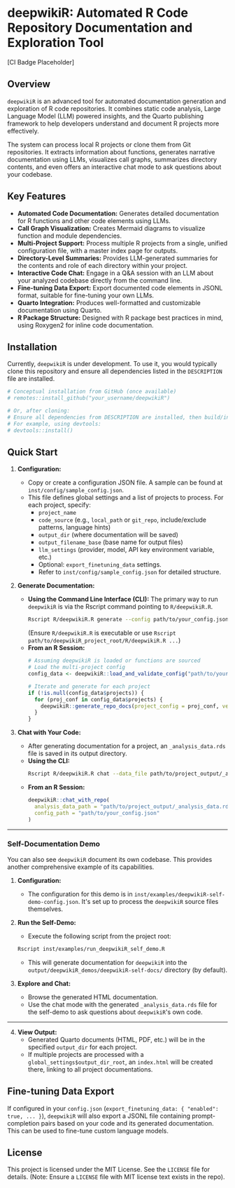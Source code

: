 # deepwikiR: Automated R Code Repository Documentation and Exploration Tool

[CI Badge Placeholder]
<!-- Replace with actual badge if/when available -->

## Overview

`deepwikiR` is an advanced tool for automated documentation generation and exploration of R code repositories. It combines static code analysis, Large Language Model (LLM) powered insights, and the Quarto publishing framework to help developers understand and document R projects more effectively.

The system can process local R projects or clone them from Git repositories. It extracts information about functions, generates narrative documentation using LLMs, visualizes call graphs, summarizes directory contents, and even offers an interactive chat mode to ask questions about your codebase.

## Key Features

*   **Automated Code Documentation:** Generates detailed documentation for R functions and other code elements using LLMs.
*   **Call Graph Visualization:** Creates Mermaid diagrams to visualize function and module dependencies.
*   **Multi-Project Support:** Process multiple R projects from a single, unified configuration file, with a master index page for outputs.
*   **Directory-Level Summaries:** Provides LLM-generated summaries for the contents and role of each directory within your project.
*   **Interactive Code Chat:** Engage in a Q&A session with an LLM about your analyzed codebase directly from the command line.
*   **Fine-tuning Data Export:** Export documented code elements in JSONL format, suitable for fine-tuning your own LLMs.
*   **Quarto Integration:** Produces well-formatted and customizable documentation using Quarto.
*   **R Package Structure:** Designed with R package best practices in mind, using Roxygen2 for inline code documentation.

## Installation

Currently, `deepwikiR` is under development. To use it, you would typically clone this repository and ensure all dependencies listed in the `DESCRIPTION` file are installed.

```R
# Conceptual installation from GitHub (once available)
# remotes::install_github("your_username/deepwikiR")

# Or, after cloning:
# Ensure all dependencies from DESCRIPTION are installed, then build/install locally.
# For example, using devtools:
# devtools::install() 
```

## Quick Start

1.  **Configuration:**
    *   Copy or create a configuration JSON file. A sample can be found at `inst/config/sample_config.json`.
    *   This file defines global settings and a list of projects to process. For each project, specify:
        *   `project_name`
        *   `code_source` (e.g., `local_path` or `git_repo`, include/exclude patterns, language hints)
        *   `output_dir` (where documentation will be saved)
        *   `output_filename_base` (base name for output files)
        *   `llm_settings` (provider, model, API key environment variable, etc.)
        *   Optional: `export_finetuning_data` settings.
        *   Refer to `inst/config/sample_config.json` for detailed structure.

2.  **Generate Documentation:**
    *   **Using the Command Line Interface (CLI):**
        The primary way to run `deepwikiR` is via the Rscript command pointing to `R/deepwikiR.R`.
        ```bash
        Rscript R/deepwikiR.R generate --config path/to/your_config.json
        ```
        (Ensure `R/deepwikiR.R` is executable or use `Rscript path/to/deepwikiR_project_root/R/deepwikiR.R ...`)
    *   **From an R Session:**
        ```R
        # Assuming deepwikiR is loaded or functions are sourced
        # Load the multi-project config
        config_data <- deepwikiR::load_and_validate_config("path/to/your_config.json")
        
        # Iterate and generate for each project
        if (!is.null(config_data$projects)) {
          for (proj_conf in config_data$projects) {
            deepwikiR::generate_repo_docs(project_config = proj_conf, verbose = TRUE)
          }
        }
        ```

3.  **Chat with Your Code:**
    *   After generating documentation for a project, an `_analysis_data.rds` file is saved in its output directory.
    *   **Using the CLI:**
        ```bash
        Rscript R/deepwikiR.R chat --data_file path/to/project_output/_analysis_data.rds --config_file path/to/your_config.json 
        ```
    *   **From an R Session:**
        ```R
        deepwikiR::chat_with_repo(
          analysis_data_path = "path/to/project_output/_analysis_data.rds",
          config_path = "path/to/your_config.json"
        )
        ```

---

### Self-Documentation Demo

You can also see `deepwikiR` document its own codebase. This provides another comprehensive example of its capabilities.

1.  **Configuration:**
    *   The configuration for this demo is in `inst/examples/deepwikiR-self-demo-config.json`. It's set up to process the `deepwikiR` source files themselves.

2.  **Run the Self-Demo:**
    *   Execute the following script from the project root:
      ```bash
      Rscript inst/examples/run_deepwikiR_self_demo.R
      ```
    *   This will generate documentation for `deepwikiR` into the `output/deepwikiR_demos/deepwikiR-self-docs/` directory (by default).

3.  **Explore and Chat:**
    *   Browse the generated HTML documentation.
    *   Use the chat mode with the generated `_analysis_data.rds` file for the self-demo to ask questions about `deepwikiR`'s own code.
---

4.  **View Output:**
    *   Generated Quarto documents (HTML, PDF, etc.) will be in the specified `output_dir` for each project.
    *   If multiple projects are processed with a `global_settings$output_dir_root`, an `index.html` will be created there, linking to all project documentations.

## Fine-tuning Data Export

If configured in your `config.json` (`export_finetuning_data: { "enabled": true, ... }`), `deepwikiR` will also export a JSONL file containing prompt-completion pairs based on your code and its generated documentation. This can be used to fine-tune custom language models.

## License

This project is licensed under the MIT License. See the `LICENSE` file for details.
(Note: Ensure a `LICENSE` file with MIT license text exists in the repo).
